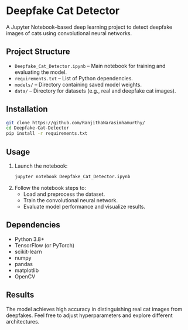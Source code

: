 
# Deepfake Cat Detector

A Jupyter Notebook–based deep learning project to detect deepfake images of cats using convolutional neural networks.

## Project Structure
- `Deepfake_Cat_Detector.ipynb` – Main notebook for training and evaluating the model.
- `requirements.txt` – List of Python dependencies.
- `models/` – Directory containing saved model weights.
- `data/` – Directory for datasets (e.g., real and deepfake cat images).

## Installation
```bash
git clone https://github.com/RanjithaNarasimhamurthy/
cd Deepfake-Cat-Detector
pip install -r requirements.txt
```

## Usage
1. Launch the notebook:
   ```bash
   jupyter notebook Deepfake_Cat_Detector.ipynb
   ```
2. Follow the notebook steps to:
   - Load and preprocess the dataset.
   - Train the convolutional neural network.
   - Evaluate model performance and visualize results.

## Dependencies
- Python 3.8+
- TensorFlow (or PyTorch)
- scikit-learn
- numpy
- pandas
- matplotlib
- OpenCV

## Results
The model achieves high accuracy in distinguishing real cat images from deepfakes. Feel free to adjust hyperparameters and explore different architectures.

